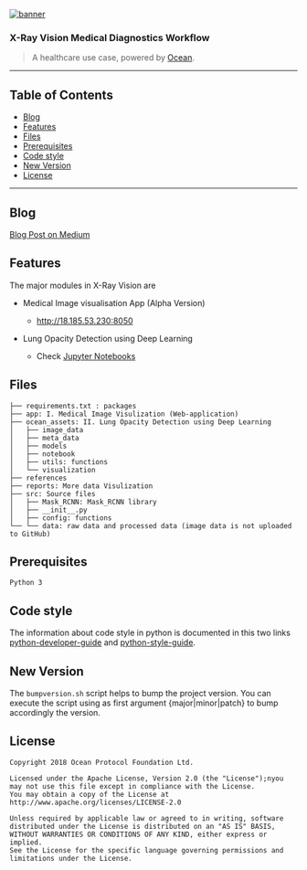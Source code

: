 


[![banner](https://raw.githubusercontent.com/oceanprotocol/art/master/github/repo-banner%402x.png)](https://oceanprotocol.com)

### X-Ray Vision Medical Diagnostics Workflow

> A healthcare use case, powered by [Ocean](https://oceanprotocol.com).

------

## Table of Contents
- [Blog](#blog)
- [Features](#features)
- [Files](#files)
- [Prerequisites](#prerequisites)
- [Code style](#code-style)
- [New Version](#new-version)
- [License](#license)
------
## Blog
[Blog Post on Medium](https://blog.oceanprotocol.com/)

## Features
The major modules in X-Ray Vision are

  * Medical Image visualisation App (Alpha Version)
    * http://18.185.53.230:8050  

  * Lung Opacity Detection using Deep Learning
    * Check [Jupyter Notebooks](https://github.com/oceanprotocol/lungfish/tree/develop/ocean_assets/notebook)

##  Files
    ├── requirements.txt : packages
    ├── app: I. Medical Image Visulization (Web-application)
    ├── ocean_assets: II. Lung Opacity Detection using Deep Learning
    │   ├── image_data
    │   ├── meta_data
    │   ├── models
    │   ├── notebook
    │   ├── utils: functions
    │   └── visualization
    ├── references
    ├── reports: More data Visulization
    ├── src: Source files
    │   ├── Mask_RCNN: Mask_RCNN library
    │   ├── __init__.py
    │   ├── config: functions
    └── └── data: raw data and processed data (image data is not uploaded to GitHub)

## Prerequisites
    Python 3


## Code style
The information about code style in python is documented in this two links [python-developer-guide](https://github.com/oceanprotocol/dev-ocean/blob/master/doc/development/python-developer-guide.md) and [python-style-guide](https://github.com/oceanprotocol/dev-ocean/blob/master/doc/development/python-style-guide.md).
    ​    

## New Version
The `bumpversion.sh` script helps to bump the project version. You can execute the script using as first argument {major|minor|patch} to bump accordingly the version.


## License
```
Copyright 2018 Ocean Protocol Foundation Ltd.

Licensed under the Apache License, Version 2.0 (the "License");nyou may not use this file except in compliance with the License.
You may obtain a copy of the License at http://www.apache.org/licenses/LICENSE-2.0

Unless required by applicable law or agreed to in writing, software distributed under the License is distributed on an "AS IS" BASIS, WITHOUT WARRANTIES OR CONDITIONS OF ANY KIND, either express or implied.
See the License for the specific language governing permissions and limitations under the License.

```
